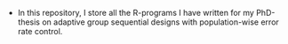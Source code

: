 
- In this repository, I store all the R-programs I have written for my PhD-thesis on adaptive group sequential designs with population-wise error rate control.

<!---
chillner/chillner is a ✨ special ✨ repository because its `README.md` (this file) appears on your GitHub profile.
You can click the Preview link to take a look at your changes.
--->
